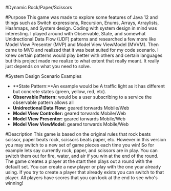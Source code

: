 #Dynamic Rock/Paper/Scissors

#Purpose
This game was made to explore some features of Java 12 and things such as Switch expressions, Recursion, Enums, Arrays, Arraylists, 
Hashmaps, and System design. Coding with system design in mind was interesting. I played around with Observable, State, and somewhat 
Unidrectional Data Flow (UDF) patterns and researched a few more like Model View Presenter (MVP) and Model View ViewModel (MVVM). Then 
came to MVC and realized that it was best suited for my code scenario. I knew certain patterns would play better with others and 
certain languages but this project made me realize to what extent that really meant. It really just depends on what you need to solve.

#System Design Scenario Examples 
- **State Pattern:**An example would be A traffic light as it has different but concrete states (green, yellow, red, etc).
- **Observable Pattern:** would be a user subscribing to a service the observable pattern allows all 
- **Unidrectional Data Flow:** geared torwards Mobile/Web
- **Model View Controller:** geared torwards Mobile/Web
- **Model View Presenter:** geared torwards Mobile/Web
- **Model View ViewModel:** geared torwards Mobile/Web

#Description
This game is based on the original rules that rock beats scissor, paper beats rock, scissors beats paper, etc. However in this version
you may switch to a new set of game pieces each time you win! So for example lets say currently rock, paper, and scissors are in play. You 
can switch them out for fire, water, and air if you win at the end of the round. The game creates a player at the start then plays out a 
round with the default set. You can create a new player or play with the one your already using. If you try to create a player that 
already exists you can switch to that player. All players have scores that you can look at the end to see who's winning!
